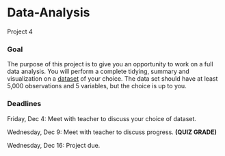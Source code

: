 # Data-Analysis
Project 4

### Goal
The purpose of this project is to give you an opportunity to work on a full data analysis. You will perform a complete tidying, summary and visualization on a [dataset](https://www.freecodecamp.org/news/https-medium-freecodecamp-org-best-free-open-data-sources-anyone-can-use-a65b514b0f2d/) of your choice. The data set should have at least 5,000 observations and 5 variables, but the choice is up to you.

### Deadlines
Friday, Dec 4: Meet with teacher to discuss your choice of dataset.

Wednesday, Dec 9: Meet with teacher to discuss progress. **(QUIZ GRADE)**

Wednesday, Dec 16: Project due.



